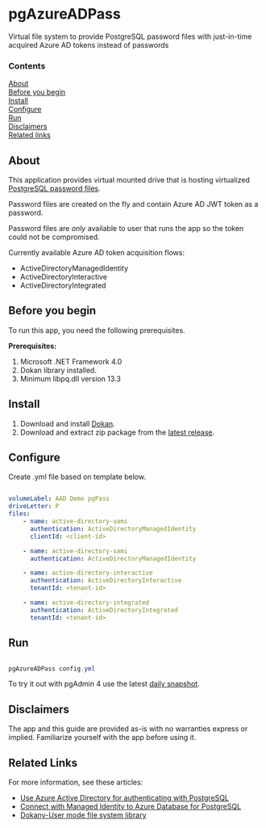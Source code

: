 # pgAzureADPass
Virtual file system to provide PostgreSQL password files with just-in-time acquired Azure AD tokens instead of passwords

### Contents

[About](#about)<br/>
[Before you begin](#before-you-begin)<br/>
[Install](#install)<br/>
[Configure](#configure)<br/>
[Run](#run)<br/>
[Disclaimers](#disclaimers)<br/>
[Related links](#related-links)<br/>

<a name=about-this-sample></a>

## About

This application provides virtual mounted drive that is hosting virtualized [PostgreSQL password files](https://www.postgresql.org/docs/9.3/libpq-pgpass.html). 

Password files are created on the fly and contain Azure AD JWT token as a password.

Password files are _only_ available to user that runs the app so the token could not be compromised.

Currently available Azure AD token acquisition flows:
- ActiveDirectoryManagedIdentity
- ActiveDirectoryInteractive
- ActiveDirectoryIntegrated

<a name=before-you-begin></a>

## Before you begin

To run this app, you need the following prerequisites.

**Prerequisites:**

1. Microsoft .NET Framework 4.0
2. Dokan library installed.
3. Minimum libpq.dll version 13.3

<a name=install></a>

## Install

1. Download and install [Dokan](https://github.com/dokan-dev/dokany/wiki/Installation).
2. Download and extract zip package from the [latest release](https://github.com/srdan-bozovic-msft/pgAzureADPass/releases/).

<a name=configure></a>

## Configure

Create .yml file based on template below.

```yaml

volumeLabel: AAD Demo pgPass
driveLetter: P
files: 
    - name: active-directory-uami
      authentication: ActiveDirectoryManagedIdentity
      clientId: <client-id>

    - name: active-directory-sami
      authentication: ActiveDirectoryManagedIdentity

    - name: active-directory-interactive 
      authentication: ActiveDirectoryInteractive
      tenantId: <tenant-id>

    - name: active-directory-integrated
      authentication: ActiveDirectoryIntegrated
      tenantId: <tenant-id>

```
<a name=run></a>

## Run

```powershell

pgAzureADPass config.yml

```

To try it out with pgAdmin 4 use the latest [daily snapshot](https://www.postgresql.org/ftp/pgadmin/pgadmin4/snapshots/).

<a name=disclaimers></a>

## Disclaimers
The app and this guide are provided as-is with no warranties express or implied. Familiarize yourself with the app before using it.

<a name=related-links></a>

## Related Links
<!-- Links to more articles. Remember to delete "en-us" from the link path. -->

For more information, see these articles:

- [Use Azure Active Directory for authenticating with PostgreSQL](https://docs.microsoft.com/en-us/azure/sql-database/sql-database-managed-instance-index)
- [Connect with Managed Identity to Azure Database for PostgreSQL](https://docs.microsoft.com/en-us/azure/postgresql/howto-connect-with-managed-identity)
- [Dokany-User mode file system library](https://github.com/dokan-dev/dokany/)
